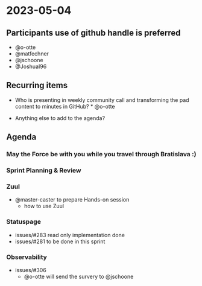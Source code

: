 # 2023-05-04
## Participants  use of github handle is preferred
* @o-otte
* @matfechner
* @jschoone
* @JoshuaI96

## Recurring items
* Who is presenting in weekly community call and transforming the pad content to minutes in GitHub?
        * @o-otte

* Anything else to add to the agenda?

## Agenda

### May the Force be with you while you travel through Bratislava :)

### Sprint Planning & Review

### Zuul
* @master-caster to prepare Hands-on session
    * how to use Zuul

### Statuspage
* issues/#283 read only implementation done
* issues/#281 to be done in this sprint

### Observability
* issues/#306 
    * @o-otte will send the survery to @jschoone
